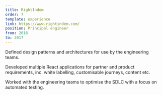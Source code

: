 ```yaml
---
title: RightIndem
order: 7
template: experience
link: https://www.rightindem.com/
position: Principal engineer
from: 2016
to: 2017
---
```


Defined design patterns and architectures for use by the engineering teams.

Developed multiple React applications for partner and product requirements, inc. white labelling, customisable journeys, content etc.

Worked with the engineering teams to optimise the SDLC with a focus on automated testing.
